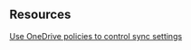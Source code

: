 ## Resources
[Use OneDrive policies to control sync settings](https://docs.microsoft.com/en-us/onedrive/use-group-policy)